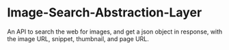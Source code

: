 # Image-Search-Abstraction-Layer
An API to search the web for images, and get a json object in response, with the image URL, snippet, thumbnail, and page URL.
